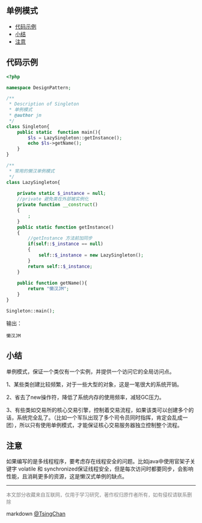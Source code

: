 单例模式
----
<!-- TOC -->

- [代码示例](#代码示例)
- [小结](#小结)
- [注意](#注意)

<!-- /TOC -->

## 代码示例

```php
<?php

namespace DesignPattern;

/**
 * Description of Singleton
 * 单例模式
 * @author jm
 */
class Singleton{
    public static  function main(){
        $ls = LazySingleton::getInstance();        
        echo $ls->getName();
    }
}

/**
 * 常用的懒汉单例模式
 */
class LazySingleton{
    
    private static $_instance = null;
    //private 避免类在外部被实例化
    private function __construct()
    {
        ;
    }
    public static function getInstance()
    {
        //getInstance 方法前加同步
        if(self::$_instance == null)
        {
            self::$_instance = new LazySingleton();
        }
        return self::$_instance;
    }
    
    public function getName(){
        return "懒汉JM";
    }
}

Singleton::main();


```
输出：
```
懒汉JM
```

## 小结

单例模式，保证一个类仅有一个实例，并提供一个访问它的全局访问点。

1、某些类创建比较频繁，对于一些大型的对象，这是一笔很大的系统开销。

2、省去了new操作符，降低了系统内存的使用频率，减轻GC压力。

3、有些类如交易所的核心交易引擎，控制着交易流程，如果该类可以创建多个的话，系统完全乱了。（比如一个军队出现了多个司令员同时指挥，肯定会乱成一团），所以只有使用单例模式，才能保证核心交易服务器独立控制整个流程。


## 注意

如果编写的是多线程程序，要考虑存在线程安全的问题。比如java中使用官架子关键字 volatile 和 synchronized保证线程安全，但是每次访问时都要同步，会影响性能，且消耗更多的资源，这是懒汉式单例的缺点。



----
<font size=2 color='grey'>本文部分收藏来自互联网，仅用于学习研究，著作权归原作者所有，如有侵权请联系删除</font>

markdown [@TsingChan](http://www.9ong.com/) 